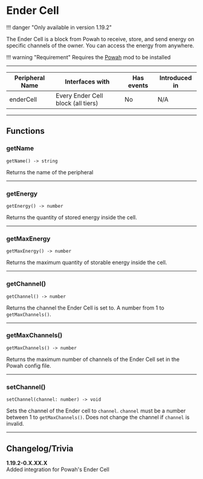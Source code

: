 # Ender Cell

!!! danger "Only available in version 1.19.2"

The Ender Cell is a block from Powah to receive, store, and send energy on specific channels of the owner. You can access the energy from anywhere.

!!! warning "Requirement"
    Requires the [Powah](https://www.curseforge.com/minecraft/mc-mods/powah-rearchitected) mod to be installed

<p class="picture-spacing" style="--ps:1.9rem;"></p>

---

<center>

| Peripheral Name   | Interfaces with                     | Has events | Introduced in |
| ----------------- | ----------------------------------- | ---------- | ------------- |
| enderCell         | Every Ender Cell block (all tiers)  | No         | N/A           |

</center>

---

## Functions

### getName
```
getName() -> string
```
Returns the name of the peripheral

---

### getEnergy
```
getEnergy() -> number
```
Returns the quantity of stored energy inside the cell.

---

### getMaxEnergy
```
getMaxEnergy() -> number
```
Returns the maximum quantity of storable energy inside the cell.

---

### getChannel()
```
getChannel() -> number
```
Returns the channel the Ender Cell is set to. A number from 1 to `getMaxChannels()`.

---

### getMaxChannels()
```
getMaxChannels() -> number
```
Returns the maximum number of channels of the Ender Cell set in the Powah config file.

---

### setChannel()
```
setChannel(channel: number) -> void
```
Sets the channel of the Ender cell to `channel`. `channel` must be a number between 1 to `getMaxChannels()`. Does not change the channel if `channel` is invalid.

---


## Changelog/Trivia

**1.19.2-0.X.XX.X**  
Added integration for Powah's Ender Cell
